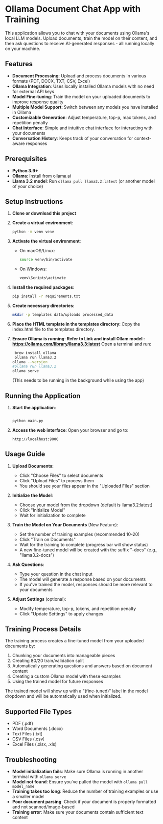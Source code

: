 # Ollama Document Chat App with Training

This application allows you to chat with your documents using Ollama's local LLM models. Upload documents, train the model on their content, and then ask questions to receive AI-generated responses - all running locally on your machine.

## Features

- **Document Processing**: Upload and process documents in various formats (PDF, DOCX, TXT, CSV, Excel)
- **Ollama Integration**: Uses locally installed Ollama models with no need for external API keys
- **Model Fine-tuning**: Train the model on your uploaded documents to improve response quality
- **Multiple Model Support**: Switch between any models you have installed in Ollama
- **Customizable Generation**: Adjust temperature, top-p, max tokens, and repetition penalty
- **Chat Interface**: Simple and intuitive chat interface for interacting with your documents
- **Conversation History**: Keeps track of your conversation for context-aware responses

## Prerequisites

- **Python 3.9+**
- **Ollama**: Install from [ollama.ai](https://ollama.ai)
- **Llama 3.2 model**: Run `ollama pull llama3.2:latest` (or another model of your choice)

## Setup Instructions

1. **Clone or download this project**

2. **Create a virtual environment**:
   ```bash
   python -m venv venv
   ```

3. **Activate the virtual environment**:
   - On macOS/Linux:
     ```bash
     source venv/bin/activate
     ```
   - On Windows:
     ```bash
     venv\Scripts\activate
     ```

4. **Install the required packages**:
   ```bash
   pip install -r requirements.txt
   ```

5. **Create necessary directories**:
   ```bash
   mkdir -p templates data/uploads processed_data
   ```

6. **Place the HTML template in the templates directory**:
   Copy the index.html file to the templates directory.

7. **Ensure Ollama is running**:
   **Refer to Link and install Ollam model : https://ollama.com/library/llama3.3:latest**
   Open a terminal and run:
   ```bash
    brew install ollama
    ollama run llama3.2
   ollama --version
   #ollama run llama3.2
   ollama serve
   ```
   (This needs to be running in the background while using the app)

## Running the Application

1. **Start the application**:
   ```bash

   python main.py
   ```

2. **Access the web interface**:
   Open your browser and go to:
   ```
   http://localhost:9000
   ```

## Usage Guide

1. **Upload Documents**:
   - Click "Choose Files" to select documents
   - Click "Upload Files" to process them
   - You should see your files appear in the "Uploaded Files" section

2. **Initialize the Model**:
   - Choose your model from the dropdown (default is llama3.2:latest)
   - Click "Initialize Model"
   - Wait for initialization to complete

3. **Train the Model on Your Documents** (New Feature):
   - Set the number of training examples (recommended 10-20)
   - Click "Train on Documents"
   - Wait for the training to complete (progress bar will show status)
   - A new fine-tuned model will be created with the suffix "-docs" (e.g., "llama3.2-docs")

4. **Ask Questions**:
   - Type your question in the chat input
   - The model will generate a response based on your documents
   - If you've trained the model, responses should be more relevant to your documents

5. **Adjust Settings** (optional):
   - Modify temperature, top-p, tokens, and repetition penalty
   - Click "Update Settings" to apply changes

## Training Process Details

The training process creates a fine-tuned model from your uploaded documents by:

1. Chunking your documents into manageable pieces
2. Creating 80/20 train/validation split
3. Automatically generating questions and answers based on document content
4. Creating a custom Ollama model with these examples
5. Using the trained model for future responses

The trained model will show up with a "(fine-tuned)" label in the model dropdown and will be automatically used when initialized.

## Supported File Types

- PDF (.pdf)
- Word Documents (.docx)
- Text Files (.txt)
- CSV Files (.csv)
- Excel Files (.xlsx, .xls)

## Troubleshooting

- **Model initialization fails**: Make sure Ollama is running in another terminal with `ollama serve`
- **Model not found**: Ensure you've pulled the model with `ollama pull model_name`
- **Training takes too long**: Reduce the number of training examples or use a smaller model
- **Poor document parsing**: Check if your document is properly formatted and not scanned/image-based
- **Training error**: Make sure your documents contain sufficient text content